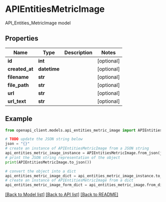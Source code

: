 # APIEntitiesMetricImage

API_Entities_MetricImage model

## Properties

Name | Type | Description | Notes
------------ | ------------- | ------------- | -------------
**id** | **int** |  | [optional] 
**created_at** | **datetime** |  | [optional] 
**filename** | **str** |  | [optional] 
**file_path** | **str** |  | [optional] 
**url** | **str** |  | [optional] 
**url_text** | **str** |  | [optional] 

## Example

```python
from openapi_client.models.api_entities_metric_image import APIEntitiesMetricImage

# TODO update the JSON string below
json = "{}"
# create an instance of APIEntitiesMetricImage from a JSON string
api_entities_metric_image_instance = APIEntitiesMetricImage.from_json(json)
# print the JSON string representation of the object
print(APIEntitiesMetricImage.to_json())

# convert the object into a dict
api_entities_metric_image_dict = api_entities_metric_image_instance.to_dict()
# create an instance of APIEntitiesMetricImage from a dict
api_entities_metric_image_form_dict = api_entities_metric_image.from_dict(api_entities_metric_image_dict)
```
[[Back to Model list]](../README.md#documentation-for-models) [[Back to API list]](../README.md#documentation-for-api-endpoints) [[Back to README]](../README.md)


